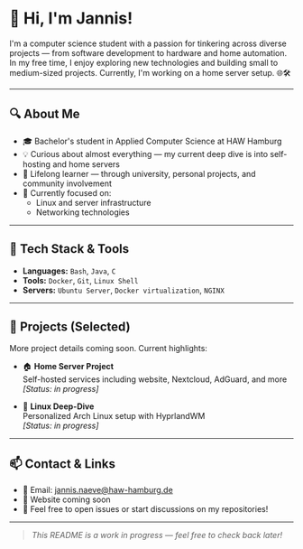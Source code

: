# 👋 Hi, I'm Jannis!

I'm a computer science student with a passion for tinkering across diverse projects — from software development to hardware and home automation. In my free time, I enjoy exploring new technologies and building small to medium-sized projects. Currently, I'm working on a home server setup. 🌐🛠️

---

## 🔍 About Me

- 🎓 Bachelor's student in Applied Computer Science at HAW Hamburg
- 💡 Curious about almost everything — my current deep dive is into self-hosting and home servers
- 🧪 Lifelong learner — through university, personal projects, and community involvement
- 💬 Currently focused on:
  - Linux and server infrastructure
  - Networking technologies

---

## 🧰 Tech Stack & Tools

- **Languages:** `Bash`, `Java`, `C`
- **Tools:** `Docker`, `Git`, `Linux Shell`
- **Servers:** `Ubuntu Server`, `Docker virtualization`, `NGINX`

---

## 🚧 Projects (Selected)

More project details coming soon. Current highlights:

- 🏠 **Home Server Project**  
  Self-hosted services including website, Nextcloud, AdGuard, and more  
  *[Status: in progress]*

- 🐧 **Linux Deep-Dive**  
  Personalized Arch Linux setup with HyprlandWM  
  *[Status: in progress]*

---

## 📫 Contact & Links

- 📧 Email: [jannis.naeve@haw-hamburg.de](mailto:jannis.naeve@haw-hamburg.de)
- 🔗 Website coming soon
- 💬 Feel free to open issues or start discussions on my repositories!

---

> *This README is a work in progress — feel free to check back later!*
